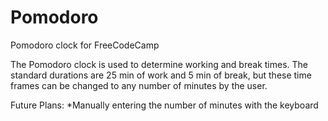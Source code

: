 # Pomodoro
Pomodoro clock for FreeCodeCamp

The Pomodoro clock is used to determine working and break times. The standard durations are 25 min of work and 5 min of break,
  but these time frames can be changed to any number of minutes by the user.
 
Future Plans:
  *Manually entering the number of minutes with the keyboard
